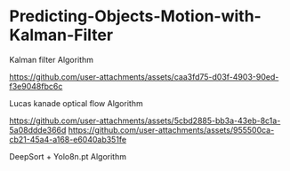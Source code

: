 # Predicting-Objects-Motion-with-Kalman-Filter

Kalman filter Algorithm

https://github.com/user-attachments/assets/caa3fd75-d03f-4903-90ed-f3e9048fbc6c

Lucas kanade optical flow Algorithm 

https://github.com/user-attachments/assets/5cbd2885-bb3a-43eb-8c1a-5a08ddde366d
https://github.com/user-attachments/assets/955500ca-cb21-45a4-a168-e6040ab351fe


DeepSort + Yolo8n.pt Algorithm 

